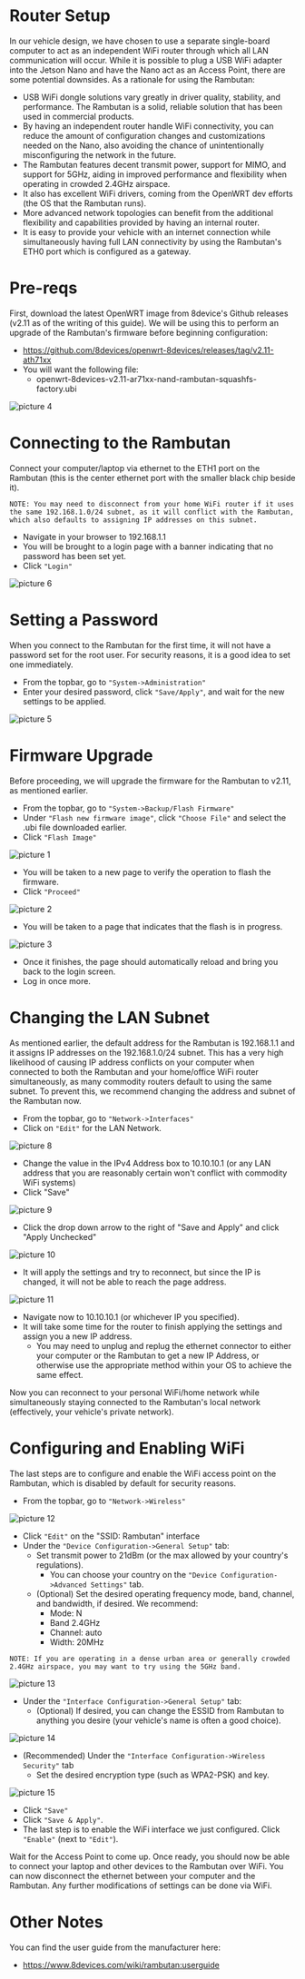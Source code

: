 
# Router Setup
In our vehicle design, we have chosen to use a separate single-board computer to act as an independent WiFi router through which all LAN communication will occur. While it is possible to plug a USB WiFi adapter into the Jetson Nano and have the Nano act as an Access Point, there are some potential downsides. As a rationale for using the Rambutan:

  - USB WiFi dongle solutions vary greatly in driver quality, stability, and performance. The Rambutan is a solid, reliable solution that has been used in commercial products.
  - By having an independent router handle WiFi connectivity, you can reduce the amount of configuration changes and customizations needed on the Nano, also avoiding the chance of unintentionally misconfiguring the network in the future.
  - The Rambutan features decent transmit power, support for MIMO, and support for 5GHz, aiding in improved performance and flexibility when operating in crowded 2.4GHz airspace.
  - It also has excellent WiFi drivers, coming from the OpenWRT dev efforts (the OS that the Rambutan runs).
  - More advanced network topologies can benefit from the additional flexibility and capabilities provided by having an internal router.
  - It is easy to provide your vehicle with an internet connection while simultaneously having full LAN connectivity by using the Rambutan's ETH0 port which is configured as a gateway. 

# Pre-reqs
First, download the latest OpenWRT image from 8device's Github releases (v2.11 as of the writing of this guide). We will be using this to perform an upgrade of the Rambutan's firmware before beginning configuration:
  - https://github.com/8devices/openwrt-8devices/releases/tag/v2.11-ath71xx
  - You will want the following file:
    - openwrt-8devices-v2.11-ar71xx-nand-rambutan-squashfs-factory.ubi

![picture 4](./images/9ae13f6e887f04665a73a00187fb40519479ebb2e4b73dd45f3f8f62549b36dc.png)  


# Connecting to the Rambutan
Connect your computer/laptop via ethernet to the ETH1 port on the Rambutan (this is the center ethernet port with the smaller black chip beside it).
```
NOTE: You may need to disconnect from your home WiFi router if it uses the same 192.168.1.0/24 subnet, as it will conflict with the Rambutan, which also defaults to assigning IP addresses on this subnet.
```
  - Navigate in your browser to 192.168.1.1
  - You will be brought to a login page with a banner indicating that no password has been set yet.
  - Click `"Login"`

![picture 6](./images/dd6e579dac748b49abf4ac5ce8794ede4b0176c5081414e06ae44e5bb2d373a2.png)  

# Setting a Password
When you connect to the Rambutan for the first time, it will not have a password set for the root user. For security reasons, it is a good idea to set one immediately.
  - From the topbar, go to `"System->Administration"`
  - Enter your desired password, click `"Save/Apply"`, and wait for the new settings to be applied.

![picture 5](./images/41db2f823ec1ab48ab392eab073dd985e1f12171385cd321b16a6ab6d4539c8d.png)  


# Firmware Upgrade
Before proceeding, we will upgrade the firmware for the Rambutan to v2.11, as mentioned earlier.

  - From the topbar, go to `"System->Backup/Flash Firmware"`
  - Under `"Flash new firmware image"`, click `"Choose File"` and select the .ubi file downloaded earlier.
  - Click `"Flash Image"`

![picture 1](./images/ae0d7e3df08f821b679144760856abd3b720cff972f9ba7dc49d19f1c9edb2cb.png)

  - You will be taken to a new page to verify the operation to flash the firmware.
  - Click `"Proceed"`

![picture 2](./images/b749b0c0f4a3c2fdbb413f5e52c35b7ae3168341d082a8920cade35dc62bd2a4.png)  

  - You will be taken to a page that indicates that the flash is in progress.

![picture 3](./images/9b078502ed6dc1cd9877196d880889fc8fc457f88212d1bdbf1267dabd96fe26.png)  

  
  - Once it finishes, the page should automatically reload and bring you back to the login screen.
  - Log in once more.

# Changing the LAN Subnet
As mentioned earlier, the default address for the Rambutan is 192.168.1.1 and it assigns IP addresses on the 192.168.1.0/24 subnet. This has a very high likelihood of causing IP address conflicts on your computer when connected to both the Rambutan and your home/office WiFi router simultaneously, as many commodity routers default to using the same subnet. To prevent this, we recommend changing the address and subnet of the Rambutan now.

  - From the topbar, go to `"Network->Interfaces"`
  - Click on `"Edit"` for the LAN Network.

![picture 8](./images/f5d823c35505c4a21631915c6eaa59db46ce13224bee52f4a31007ec5e40dd96.png)  

  - Change the value in the IPv4 Address box to 10.10.10.1 (or any LAN address that you are reasonably certain won't conflict with commodity WiFi systems)
  - Click "Save"

![picture 9](./images/3e15efc38c0cdfc4f5f361f62cab8df7e547451339892936f0e52cf835f52484.png)  

  - Click the drop down arrow to the right of "Save and Apply" and click "Apply Unchecked"

![picture 10](./images/ad727a1892cab71d3a6217eae1885daffaf34703552ebbfe2ccab75bdbc279ef.png)  

  - It will apply the settings and try to reconnect, but since the IP is changed, it will not be able to reach the page address.

![picture 11](./images/97e76b09f9ef95df30233f2d4c9876baa555bb88807f7beea0d64335b340fb5f.png)  

 - Navigate now to 10.10.10.1 (or whichever IP you specified).
 - It will take some time for the router to finish applying the settings and assign you a new IP address.
   - You may need to unplug and replug the ethernet connector to either your computer or the Rambutan to get a new IP Address, or otherwise use the appropriate method within your OS to achieve the same effect.

Now you can reconnect to your personal WiFi/home network while simultaneously staying connected to the Rambutan's local network (effectively, your vehicle's private network).

# Configuring and Enabling WiFi
The last steps are to configure and enable the WiFi access point on the Rambutan, which is disabled by default for security reasons.

  - From the topbar, go to `"Network->Wireless"`

![picture 12](./images/ffcf07df01e94888a905e12380ec244a012c24947fea917eb5b12d127714886d.png)  

  - Click `"Edit"` on the "SSID: Rambutan" interface
  - Under the `"Device Configuration->General Setup"` tab:
    - Set transmit power to 21dBm (or the max allowed by your country's regulations). 
      - You can choose your country on the `"Device Configuration->Advanced Settings"` tab.
    - (Optional) Set the desired operating frequency mode, band, channel, and bandwidth, if desired. We recommend:
      - Mode: N
      - Band 2.4GHz
      - Channel: auto
      - Width: 20MHz

```
NOTE: If you are operating in a dense urban area or generally crowded 2.4GHz airspace, you may want to try using the 5GHz band.
```

![picture 13](./images/66063d59826f4a6741f6b1f10ed71eb83b90aefa76ca0ef82f2e0db179603fca.png)  

  - Under the `"Interface Configuration->General Setup"` tab:
    - (Optional) If desired, you can change the ESSID from Rambutan to anything you desire (your vehicle's name is often a good choice).

![picture 14](./images/7779b5ec1d166a115c7859121d87699155086933da7c82968794ad084b162a3a.png)  

  - (Recommended) Under the `"Interface Configuration->Wireless Security"` tab
    - Set the desired encryption type (such as WPA2-PSK) and key.

![picture 15](./images/b870e6cc5936a250babbcc71601f2e9d9f4e3a6ea5b6f49063d71777347b60f3.png)  

  - Click `"Save"`
  - Click `"Save & Apply"`.
  - The last step is to enable the WiFi interface we just configured. Click `"Enable"` (next to `"Edit"`).
  
Wait for the Access Point to come up. Once ready, you should now be able to connect your laptop and other devices to the Rambutan over WiFi. You can now disconnect the ethernet between your computer and the Rambutan. Any further modifications of settings can be done via WiFi.

# Other Notes
You can find the user guide from the manufacturer here:
  - https://www.8devices.com/wiki/rambutan:userguide
